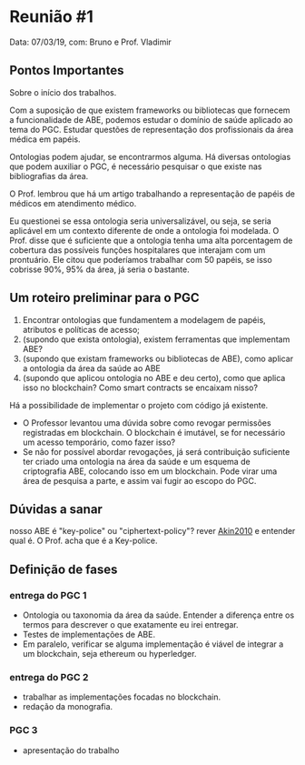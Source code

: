 # Reunião #1

Data: 07/03/19,
com: Bruno e Prof. Vladimir

## Pontos Importantes

Sobre o início dos trabalhos.

Com a suposição de que existem frameworks ou bibliotecas que fornecem a funcionalidade de ABE, podemos estudar o domínio de saúde aplicado ao tema do PGC. Estudar questões de representação dos profissionais da área médica em papéis.

Ontologias podem ajudar, se encontrarmos alguma. Há diversas ontologias que podem auxiliar o PGC, é necessário pesquisar o que existe nas bibliografias da área.

O Prof. lembrou que há um artigo trabalhando a representação de papéis de médicos em atendimento médico.

Eu questionei se essa ontologia seria universalizável, ou seja, se seria aplicável em um contexto diferente de onde a ontologia foi modelada. O Prof. disse que é suficiente que a ontologia tenha uma alta porcentagem de cobertura das possíveis funções hospitalares que interajam com um prontuário. Ele citou que poderíamos trabalhar com 50 papéis, se isso cobrisse 90%, 95% da área, já seria o bastante.

## Um roteiro preliminar para o PGC

1. Encontrar ontologias que fundamentem a modelagem de papéis, atributos e políticas de acesso;
2. (supondo que exista ontologia), existem ferramentas que implementam ABE?
3. (supondo que existam frameworks ou bibliotecas de ABE), como aplicar a ontologia da área da saúde ao ABE
4. (supondo que aplicou ontologia no ABE e deu certo), como que aplica isso no blockchain? Como smart contracts se encaixam nisso?

Há a possibilidade de implementar o projeto com código já existente.

- O Professor levantou uma dúvida sobre como revogar permissões registradas em blockchain. O blockchain é imutável, se for necessário um acesso temporário, como fazer isso?
- Se não for possível abordar revogações, já será contribuição suficiente ter criado uma ontologia na área da saúde e um esquema de criptografia ABE, colocando isso em um blockchain. Pode virar uma área de pesquisa a parte, e assim vai fugir ao escopo do PGC.

## Dúvidas a sanar

nosso ABE é "key-police" ou "ciphertext-policy"? rever [Akin2010](/referências/criptografia/Akin2010.md) e entender qual é. O Prof. acha que é a Key-police.

## Definição de fases

### entrega do PGC 1

- Ontologia ou taxonomia da área da saúde. Entender a diferença entre os termos para descrever o que exatamente eu irei entregar.
- Testes de implementações de ABE.
- Em paralelo, verificar se alguma implementação é viável de integrar a um blockchain, seja ethereum ou hyperledger.

### entrega do PGC 2

- trabalhar as implementações focadas no blockchain.
- redação da monografia.

### PGC 3

- apresentação do trabalho